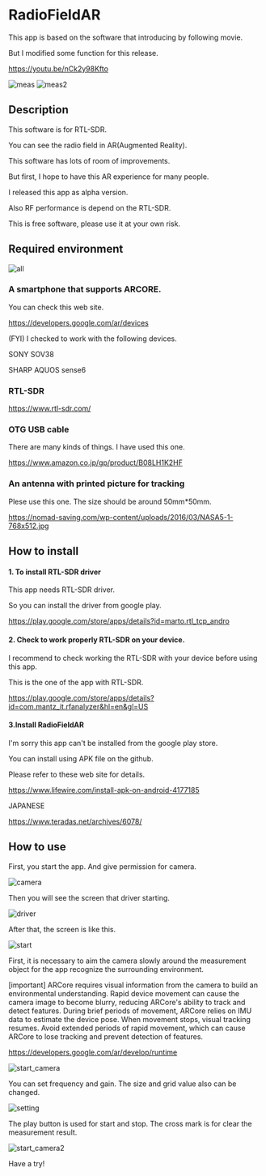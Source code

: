 # RadioFieldAR

This app is based on the software that introducing by following movie. 

But I modified some function for this release.

https://youtu.be/nCk2y98Kfto

![meas](https://user-images.githubusercontent.com/83148498/204128193-465ca9d4-eb96-4696-8462-3510307bcade.png)
![meas2](https://user-images.githubusercontent.com/83148498/204128203-c6b19222-81a9-4162-be59-7ded732d3277.png)

## Description

This software is for RTL-SDR.

You can see the radio field in AR(Augmented Reality).

This software has lots of room of improvements.

But first, I hope to have this AR experience for many people.

I released this app as alpha version.

Also RF performance is depend on the RTL-SDR.

This is free software, please use it at your own risk.

## Required environment

![all](https://user-images.githubusercontent.com/83148498/204124730-910d67d5-dde6-4ce2-a6f2-db1c32f9a7e5.png)

### A smartphone that supports ARCORE.

You can check this web site.

https://developers.google.com/ar/devices

(FYI) I checked to work with the following devices.

SONY SOV38

SHARP AQUOS sense6

### RTL-SDR

https://www.rtl-sdr.com/
  
### OTG USB cable

There are many kinds of things. I have used this one.
  
https://www.amazon.co.jp/gp/product/B08LH1K2HF

### An antenna with printed picture for tracking

Plese use this one. The size should be around 50mm*50mm.

https://nomad-saving.com/wp-content/uploads/2016/03/NASA5-1-768x512.jpg

## How to install

#### 1. To install RTL-SDR driver
This app needs RTL-SDR driver.

So you can install the driver from google play.

https://play.google.com/store/apps/details?id=marto.rtl_tcp_andro

#### 2. Check to work properly RTL-SDR on your device.

I recommend to check working the RTL-SDR with your device before using this app.

This is the one of the app with RTL-SDR.

https://play.google.com/store/apps/details?id=com.mantz_it.rfanalyzer&hl=en&gl=US

#### 3.Install RadioFieldAR
I'm sorry this app can't be installed from the google play store.

You can install using APK file on the github.

Please refer to these web site for details.

https://www.lifewire.com/install-apk-on-android-4177185

JAPANESE

https://www.teradas.net/archives/6078/

## How to use
First, you start the app. And give permission for camera.

![camera](https://user-images.githubusercontent.com/83148498/204124012-45b7cf8f-7b43-4d71-851c-9e543337242a.png)

Then you will see the screen that driver starting.

![driver](https://user-images.githubusercontent.com/83148498/204124203-1a2f9386-4ad4-4996-ab41-611c94f1161e.png)

After that, the screen is like this.

![start](https://user-images.githubusercontent.com/83148498/204124237-abbfe6e8-de32-450e-9446-b3bfa4bccc41.png)

First, it is necessary to aim the camera slowly around the measurement object for the app recognize the surrounding environment.

[important]
ARCore requires visual information from the camera to build an environmental understanding. 
Rapid device movement can cause the camera image to become blurry, reducing ARCore's ability to track and detect features.
During brief periods of movement, ARCore relies on IMU data to estimate the device pose. When movement stops, visual tracking resumes.
Avoid extended periods of rapid movement, which can cause ARCore to lose tracking and prevent detection of features.

https://developers.google.com/ar/develop/runtime

![start_camera](https://user-images.githubusercontent.com/83148498/204124305-82d17741-a274-453f-8280-bf6740bc7563.png)

You can set frequency and gain. 
The size and grid value also can be changed.

![setting](https://user-images.githubusercontent.com/83148498/204124383-b47e04c9-7838-4e8f-ad4d-7126d164117c.png)

The play button is used for start and stop.
The cross mark is for clear the measurement result.

![start_camera2](https://user-images.githubusercontent.com/83148498/204124347-2654d4c4-808a-40e6-bc46-769b88ca7254.png)


Have a try! 



